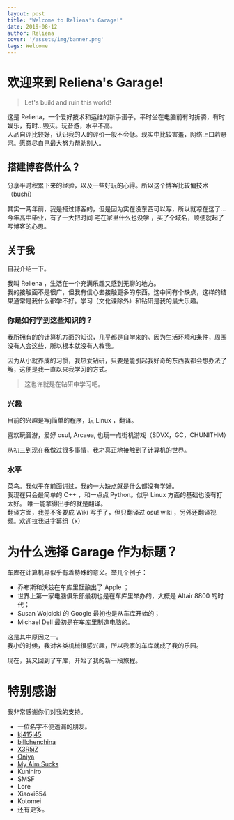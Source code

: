 ```yaml
---
layout: post
title: "Welcome to Reliena's Garage!"
date: 2019-08-12
author: Reliena
cover: '/assets/img/banner.png'
tags: Welcome
---
```


# 欢迎来到 Reliena's Garage!

> Let's build and ruin this world!

这是 Reliena，一个爱好技术和运维的新手蛋子。平时坐在电脑前有时折腾，有时娱乐，有时...~~毁灭~~。玩音游，水平不高。  
人品自评比较好，认识我的人的评价一般不会低。现实中比较害羞，网络上口若悬河。愿意尽自己最大努力帮助别人。

## 搭建博客做什么？

分享平时积累下来的经验，以及一些好玩的心得。所以这个博客比较偏技术（bushi） 

其实一两年前，我是搭过博客的，但是因为实在没东西可以写，所以就凉在这了... 今年高中毕业，有了一大把时间 ~~宅在家里什么也没学~~ ，买了个域名，顺便就起了写博客的心思。

## 关于我

自我介绍一下。

我叫 Reliena ，生活在一个充满乐趣又感到无聊的地方。  
我的接触面不是很广，但我有信心去接触更多的东西。这中间有个缺点，这样的结果通常是我什么都学不好。学习（文化课除外）和钻研是我的最大乐趣。

### 你是如何学到这些知识的？

我所拥有的的计算机方面的知识，几乎都是自学来的。因为生活环境和条件，周围没有人会这些，所以根本就没有人教我。

因为从小就养成的习惯，我热爱钻研，只要是能引起我好奇的东西我都会想办法了解，这便是我一直以来我学习的方式。

> 这也许就是在钻研中学习吧。

### 兴趣

目前的兴趣是写j简单的程序，玩 Linux ，翻译。

喜欢玩音游，爱好 osu!, Arcaea, 也玩一点街机游戏（SDVX，GC，CHUNITHM）

从初三到现在我做过很多事情，我才真正地接触到了计算机的世界。

### 水平

菜鸟。我似乎在前面讲过，我的一大缺点就是什么都没有学好。  
我现在只会最简单的 C++ ，和一点点 Python。似乎 Linux 方面的基础也没有打太好。
唯一能拿得出手的就是翻译。  
翻译方面，我差不多要成 Wiki 写手了，但只翻译过 osu! wiki ，另外还翻译视频。欢迎拉我进字幕组（x）

# 为什么选择 Garage 作为标题？

车库在计算机界似乎有着特殊的意义。举几个例子：

- 乔布斯和沃兹在车库里酝酿出了 Apple ；
- 世界上第一家电脑俱乐部最初也是在车库里举办的，大概是 Altair 8800 的时代；
- Susan Wojcicki 的 Google 最初也是从车库开始的；
- Michael Dell 最初是在车库里制造电脑的。

这是其中原因之一。  
我小的时候，我对各类机械很感兴趣，所以我家的车库就成了我的乐园。

现在，我又回到了车库，开始了我的新一段旅程。

# 特别感谢

我非常感谢你们对我的支持。

- 一位名字不便透漏的朋友。
- [kj415j45](https://github.com/kj415j45)
- [billchenchina](https://github.com/billchenchina)
- [X3R5iZ](https://github.com/X3R5iZ)
- [Oniya](https://github.com/oniyakun)
- [My Aim Sucks](https://github.com/VergeDX)
- Kunihiro
- SMSF
- Lore
- Xiaoxi654
- Kotomei
- 还有更多。

